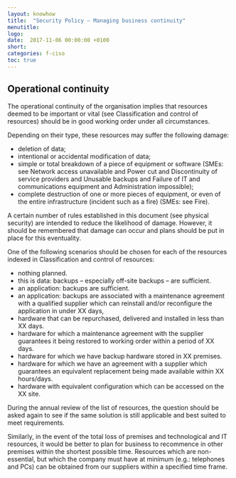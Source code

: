 ```yaml
---
layout: knowhow
title:  "Security Policy – Managing business continuity"
menutitle:
logo:
date:  2017-11-06 00:00:00 +0100
short:
categories: f-ciso
toc: true
---
```

## Operational continuity
The operational continuity of the organisation implies that resources deemed to be important or vital (see Classification and control of resources) should be in good working order under all circumstances.

Depending on their type, these resources may suffer the following damage:

* deletion of data;
* intentional or accidental modification of data;
* simple or total breakdown of a piece of equipment or software (SMEs: see Network access unavailable and Power cut and Discontinuity of service providers and Unusable backups and Failure of IT and communications equipment and Administration impossible);
* complete destruction of one or more pieces of equipment, or even of the entire infrastructure (incident such as a fire) (SMEs: see Fire).

A certain number of rules established in this document (see physical security) are intended to reduce the likelihood of damage. However, it should be remembered that damage can occur and plans should be put in place for this eventuality.

One of the following scenarios should be chosen for each of the resources indexed in Classification and control of resources:

* nothing planned.
* this is data: backups – especially off-site backups – are sufficient.
* an application: backups are sufficient.
* an application: backups are associated with a maintenance agreement with a qualified supplier which can reinstall and/or reconfigure the application in under XX days,
* hardware that can be repurchased, delivered and installed in less than XX days.
* hardware for which a maintenance agreement with the supplier guarantees it being restored to working order within a period of XX days.
* hardware for which we have backup hardware stored in XX premises.
* hardware for which we have an agreement with a supplier which guarantees an equivalent replacement being made available within XX hours/days.
* hardware with equivalent configuration which can be accessed on the XX site.

During the annual review of the list of resources, the question should be asked again to see if the same solution is still applicable and best suited to meet requirements.

Similarly, in the event of the total loss of premises and technological and IT resources, it would be better to plan for business to recommence in other premises within the shortest possible time. Resources which are non-essential, but which the company must have at minimum (e.g.: telephones and PCs) can be obtained from our suppliers within a specified time frame.
